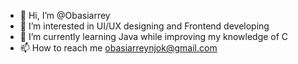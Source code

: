 - 👋 Hi, I’m @Obasiarrey
- 👀 I’m interested in UI/UX designing and Frontend developing
- 🌱 I’m currently learning Java while improving my knowledge of C
- 📫 How to reach me obasiarreynjok@gmail.com 

<!---
Obasiarrey/Obasiarrey is a ✨ special ✨ repository because its `README.md` (this file) appears on your GitHub profile.
You can click the Preview link to take a look at your changes.
--->
